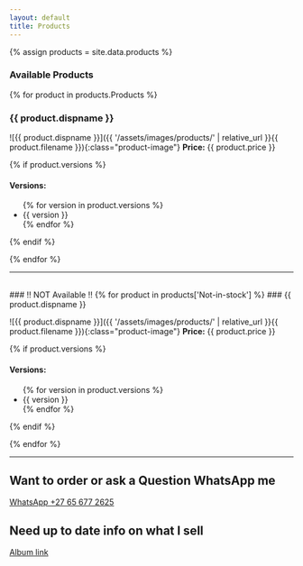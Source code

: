 ```yaml
---
layout: default
title: Products
---
```


{% assign products = site.data.products %}

### Available Products
{% for product in products.Products %}
### {{ product.dispname }}

![{{ product.dispname }}]({{ '/assets/images/products/' | relative_url }}{{ product.filename }}){:class="product-image"}
**Price:** {{ product.price }}

{% if product.versions %}
#### Versions:
<ul class="product-versions">
  {% for version in product.versions %}
    <li>{{ version }}</li>
  {% endfor %}
</ul>
{% endif %}

{% endfor %}

---
<br>
### !! NOT Available !!
{% for product in products['Not-in-stock'] %}
### {{ product.dispname }}

![{{ product.dispname }}]({{ '/assets/images/products/' | relative_url }}{{ product.filename }}){:class="product-image"}
**Price:** {{ product.price }}

{% if product.versions %}
#### Versions:
<ul class="product-versions">
  {% for version in product.versions %}
    <li>{{ version }}</li>
  {% endfor %}
</ul>
{% endif %}

{% endfor %}

---

## Want to order or ask a Question WhatsApp me
[WhatsApp +27 65 677 2625](https://wa.me/27656772625/)

## Need up to date info on what I sell
[Album link](https://share.samsungcloud.com/sharedalbum/6JN1UIcZI4)
